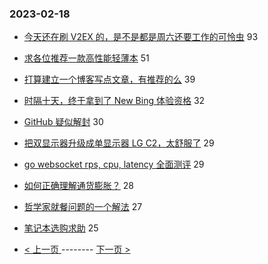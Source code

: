 ### 2023-02-18 
- [今天还在刷 V2EX 的，是不是都是周六还要工作的可怜虫](https://www.v2ex.com/t/917154) 93
- [求各位推荐一款高性能轻薄本](https://www.v2ex.com/t/917060) 51
- [打算建立一个博客写点文章，有推荐的么](https://www.v2ex.com/t/917124) 39
- [时隔十天，终于拿到了 New Bing 体验资格](https://www.v2ex.com/t/917107) 32
- [GitHub 疑似解封](https://www.v2ex.com/t/917108) 30
- [把双显示器升级成单显示器 LG C2，太舒服了](https://www.v2ex.com/t/917110) 29
- [go websocket rps, cpu, latency 全面测评](https://www.v2ex.com/t/917122) 29
- [如何正确理解通货膨胀？](https://www.v2ex.com/t/917150) 28
- [哲学家就餐问题的一个解法](https://www.v2ex.com/t/917039) 27
- [笔记本选购求助](https://www.v2ex.com/t/917128) 25 

- [ < 上一页 ](https://github.com/able8/v2ex-hot-record/blob/master/2023-02-17.md) -------- [ 下一页 > ](https://github.com/able8/v2ex-hot-record/blob/master/2023-02-19.md)